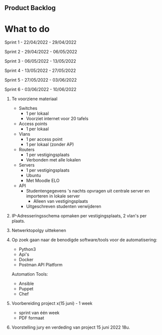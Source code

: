 ## Product Backlog

# What to do

Sprint 1 - 22/04/2022 - 29/04/2022

Sprint 2 - 29/04/2022 - 06/05/2022

Sprint 3 - 06/05/2022 - 13/05/2022

Sprint 4 - 13/05/2022 - 27/05/2022

Sprint 5 - 27/05/2022 - 03/06/2022

Sprint 6 - 03/06/2022 - 10/06/2022


1) Te voorziene materiaal
	- Switches
		- 1 per lokaal
		- Voorziet internet voor 20 tafels
	- Access points
		- 1 per lokaal
	- Vlans
		- 1 per access point
		- 1 per lokaal (zonder AP)
	- Routers
		- 1 per vestigingsplaats
		- Verbonden met alle lokalen
	- Servers
		- 1 per vestigingsplaats
		- Ubuntu
		- Met Moodle ELO
	- API
		- Studentengegevens 's nachts opvragen uit centrale server en importeren in lokale server
			- Alleen van vestigingsplaats
		- Uitgeschreven studenten verwijderen

2) IP-Adresseringsschema opmaken per vestigingsplaats, 2 vlan's per plaats.

3) Netwerktopolgy uittekenen 

3) Op zoek gaan naar de benodigde software/tools voor de automatisering:
	-	Python3
	-	Api's
	-	Docker
	-	Postman API Platform
	
	Automation Tools:
	-	Ansible
	-	Puppet
	-	Chef
	
4) Voorbereiding project x(15 juni) - 1 week
	-	sprint van één week
	-	PDF formaat
	
5) Voorstelling jury en verdeding van project 15 juni 2022 18u.

	
